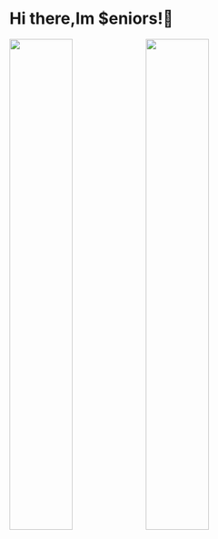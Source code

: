 # Hi there,Im $eniors!👋

<img align= "left" width= "47%" src= "https://github-readme-stats.vercel.app/api?username=senniorss&show_icons=true&theme=tokyonight">

<img align= "left" width= "47%" src= "https://github-readme-stats.vercel.app/api/top-langs/?username=anuraghazra&hide_progress=true">
